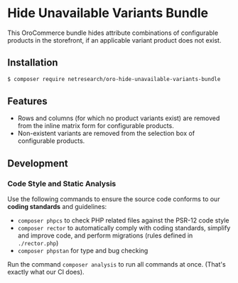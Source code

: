 # Hide Unavailable Variants Bundle

This OroCommerce bundle hides attribute combinations of configurable products in the
storefront, if an applicable variant product does not exist.

## Installation

```bash
$ composer require netresearch/oro-hide-unavailable-variants-bundle
```

## Features

- Rows and columns (for which no product variants exist) are removed from the
  inline matrix form for configurable products.
- Non-existent variants are removed from the selection box of configurable products.

## Development

### Code Style and Static Analysis

Use the following commands to ensure the source code conforms to our **coding standards**
and guidelines:

* `composer phpcs` to check PHP related files against the PSR-12 code style
* `composer rector` to automatically comply with coding standards, simplify and improve
   code, and perform migrations (rules defined in `./rector.php`)
* `composer phpstan` for type and bug checking

Run the command `composer analysis` to run all commands at once. (That's exactly what
our CI does).
